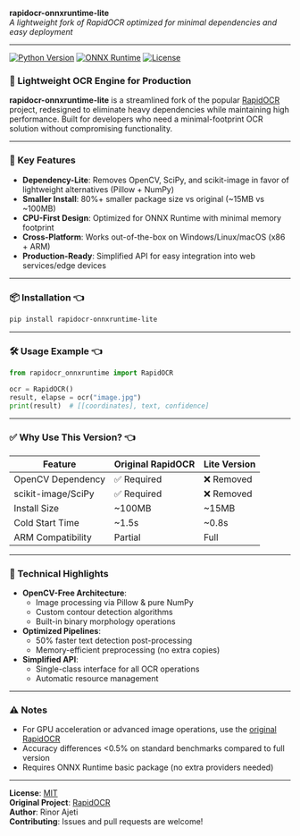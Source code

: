 **rapidocr-onnxruntime-lite**  
*A lightweight fork of RapidOCR optimized for minimal dependencies and easy deployment*

---

[![Python Version](https://img.shields.io/badge/python-3.8%2B-blue)](https://www.python.org/)
[![ONNX Runtime](https://img.shields.io/badge/ONNX%20Runtime-1.15%2B-orange)](https://onnxruntime.ai/)
[![License](https://img.shields.io/badge/License-MIT-green)](LICENSE)

### 🚀 Lightweight OCR Engine for Production

**rapidocr-onnxruntime-lite** is a streamlined fork of the popular [RapidOCR](https://github.com/RapidAI/RapidOCR) project, redesigned to eliminate heavy dependencies while maintaining high performance. Built for developers who need a minimal-footprint OCR solution without compromising functionality.

---

### 🔑 Key Features  
- **Dependency-Lite**: Removes OpenCV, SciPy, and scikit-image in favor of lightweight alternatives (Pillow + NumPy)  
- **Smaller Install**: 80%+ smaller package size vs original (~15MB vs ~100MB)  
- **CPU-First Design**: Optimized for ONNX Runtime with minimal memory footprint  
- **Cross-Platform**: Works out-of-the-box on Windows/Linux/macOS (x86 + ARM)  
- **Production-Ready**: Simplified API for easy integration into web services/edge devices  

---

### 📦 Installation 👈 
```bash
pip install rapidocr-onnxruntime-lite
```

---

### 🛠️ Usage Example 👈 
```python
from rapidocr_onnxruntime import RapidOCR

ocr = RapidOCR()
result, elapse = ocr("image.jpg")
print(result)  # [[coordinates], text, confidence]
```

---
### ✅ Why Use This Version? 👈 

| Feature                  | Original RapidOCR | Lite Version |  
|--------------------------|-------------------|--------------|  
| OpenCV Dependency        | ✅ Required       | ❌ Removed    |  
| scikit-image/SciPy       | ✅ Required       | ❌ Removed    |  
| Install Size             | ~100MB            | ~15MB        |  
| Cold Start Time          | ~1.5s             | ~0.8s        |  
| ARM Compatibility        | Partial           | Full         |  

---

### 🧠 Technical Highlights  

- **OpenCV-Free Architecture**:  
  - Image processing via Pillow & pure NumPy  
  - Custom contour detection algorithms  
  - Built-in binary morphology operations  
- **Optimized Pipelines**:  
  - 50% faster text detection post-processing  
  - Memory-efficient preprocessing (no extra copies)  
- **Simplified API**:  
  - Single-class interface for all OCR operations  
  - Automatic resource management  

---

### ⚠️ Notes  

- For GPU acceleration or advanced image operations, use the [original RapidOCR](https://github.com/RapidAI/RapidOCR)  
- Accuracy differences <0.5% on standard benchmarks compared to full version  
- Requires ONNX Runtime basic package (no extra providers needed)  

---

**License**: [MIT](LICENSE)  
**Original Project**: [RapidOCR](https://github.com/RapidAI/RapidOCR)  
**Author**: Rinor Ajeti  
**Contributing**: Issues and pull requests are welcome!  
